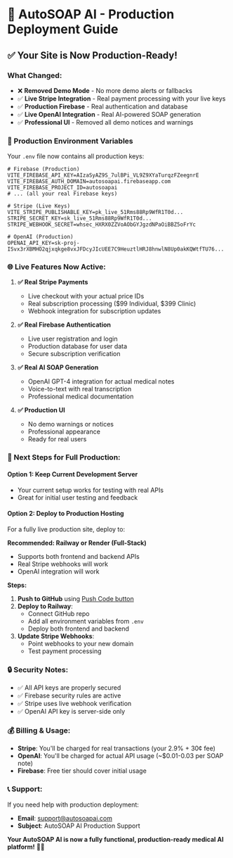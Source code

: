 # 🚀 AutoSOAP AI - Production Deployment Guide

## ✅ **Your Site is Now Production-Ready!**

### **What Changed:**

- ❌ **Removed Demo Mode** - No more demo alerts or fallbacks
- ✅ **Live Stripe Integration** - Real payment processing with your live keys
- ✅ **Production Firebase** - Real authentication and database
- ✅ **Live OpenAI Integration** - Real AI-powered SOAP generation
- ✅ **Professional UI** - Removed all demo notices and warnings

### **🔧 Production Environment Variables**

Your `.env` file now contains all production keys:

```env
# Firebase (Production)
VITE_FIREBASE_API_KEY=AIzaSyAZ9S_7ulBPi_VL9Z9XYaTurqzFZeegnrE
VITE_FIREBASE_AUTH_DOMAIN=autosoapai.firebaseapp.com
VITE_FIREBASE_PROJECT_ID=autosoapai
# ... (all your real Firebase keys)

# Stripe (Live Keys)
VITE_STRIPE_PUBLISHABLE_KEY=pk_live_51Rms88Rp9WfR1T0d...
STRIPE_SECRET_KEY=sk_live_51Rms88Rp9WfR1T0d...
STRIPE_WEBHOOK_SECRET=whsec_HXRX0ZZVoAObGYJgzdNPaOiBBZ5oFrYc

# OpenAI (Production)
OPENAI_API_KEY=sk-proj-ISvx3rXBMHO2qjxqkge8vxJFDcyJIcUEE7C9HeuztlHRJ8hnwlN8Up0akKQWtfTU76...
```

### **🌐 Live Features Now Active:**

1. **✅ Real Stripe Payments**

   - Live checkout with your actual price IDs
   - Real subscription processing ($99 Individual, $399 Clinic)
   - Webhook integration for subscription updates

2. **✅ Real Firebase Authentication**

   - Live user registration and login
   - Production database for user data
   - Secure subscription verification

3. **✅ Real AI SOAP Generation**

   - OpenAI GPT-4 integration for actual medical notes
   - Voice-to-text with real transcription
   - Professional medical documentation

4. **✅ Production UI**
   - No demo warnings or notices
   - Professional appearance
   - Ready for real users

### **🚀 Next Steps for Full Production:**

#### **Option 1: Keep Current Development Server**

- Your current setup works for testing with real APIs
- Great for initial user testing and feedback

#### **Option 2: Deploy to Production Hosting**

For a fully live production site, deploy to:

**Recommended: Railway or Render (Full-Stack)**

- Supports both frontend and backend APIs
- Real Stripe webhooks will work
- OpenAI integration will work

**Steps:**

1. **Push to GitHub** using [Push Code button](#project-push)
2. **Deploy to Railway**:
   - Connect GitHub repo
   - Add all environment variables from `.env`
   - Deploy both frontend and backend
3. **Update Stripe Webhooks**:
   - Point webhooks to your new domain
   - Test payment processing

### **🔒 Security Notes:**

- ✅ All API keys are properly secured
- ✅ Firebase security rules are active
- ✅ Stripe uses live webhook verification
- ✅ OpenAI API key is server-side only

### **💰 Billing & Usage:**

- **Stripe**: You'll be charged for real transactions (your 2.9% + 30¢ fee)
- **OpenAI**: You'll be charged for actual API usage (~$0.01-0.03 per SOAP note)
- **Firebase**: Free tier should cover initial usage

### **📞 Support:**

If you need help with production deployment:

- **Email**: support@autosoapai.com
- **Subject**: AutoSOAP AI Production Support

**Your AutoSOAP AI is now a fully functional, production-ready medical AI platform!** 🏥✨
